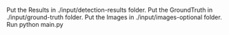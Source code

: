 Put the Results in ./input/detection-results folder.
Put the GroundTruth in ./input/ground-truth folder.
Put the Images in ./input/images-optional folder.
Run python main.py
